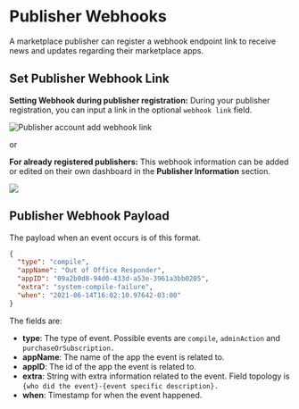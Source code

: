 # Publisher Webhooks

A marketplace publisher can register a webhook endpoint link to receive news and updates regarding their marketplace apps.

## Set Publisher Webhook Link

**Setting Webhook during publisher registration:** During your publisher registration, you can input a link in the optional `webhook link` field.

![Publisher account add webhook link](https://lh6.googleusercontent.com/EvhcOA9SiZurEjcKQMDgEED-BMD384-vN5Z1oXE5DA4uCugdZU1\_hGvAogh9d3XzFdyo8FBZWjxiZUCalCSFo1FVPtbglbsg7VG4WRVXUDmCHONW46\_si\_d5zky2\_PExe72qfZ6PM587bS9Zbg)

or

**For already registered publishers:** This webhook information can be added or edited on their own dashboard in the **Publisher Information** section.

![](https://lh5.googleusercontent.com/F5r8gPcsS1JWEK7sVVI2QyM9jw3LeRxWZhMBOmdNkh2vTBFDkWbEG7E0IrPz9Udgik9fNyS6p1ePnNilnu\_sxcWtWXxxh\_Xoikqn6ROZ3STltyIWrTmtbw3gEiXg1\_Tp4VgKitQ2LgI0YZXk-Q)

## Publisher Webhook Payload

The payload when an event occurs is of this format.

```json
{
  "type": "compile",
  "appName": "Out of Office Responder",
  "appID": "09a2b0d8-94d0-433d-a53e-3961a3bb0205",
  "extra": "system-compile-failure",
  "when": "2021-06-14T16:02:10.97642-03:00"
}
```

The fields are:&#x20;

* **type**: The type of event. Possible events are `compile`, `adminAction` and `purchaseOrSubscription.`
* **appName**: The name of the app the event is related to.
* **appID**: The id of the app the event is related to.
* **extra**: String with extra information related to the event. Field topology is `{who did the event}-{event specific description}.`
* **when**: Timestamp for when the event happened.
